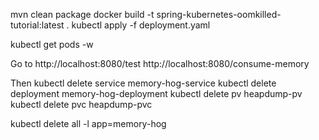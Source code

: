 mvn clean package
docker build -t spring-kubernetes-oomkilled-tutorial:latest .
kubectl apply -f deployment.yaml

kubectl get pods -w

Go to
http://localhost:8080/test
http://localhost:8080/consume-memory

Then
kubectl delete service memory-hog-service
kubectl delete deployment memory-hog-deployment
kubectl delete pv heapdump-pv
kubectl delete pvc heapdump-pvc

kubectl delete all -l app=memory-hog


